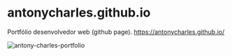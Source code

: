 # antonycharles.github.io
Portfólio desenvolvedor web (github page).
https://antonycharles.github.io/

![antony-charles-portfolio](https://user-images.githubusercontent.com/24979597/89333223-0dd30780-d66b-11ea-845e-f1ac203dfa02.gif)
